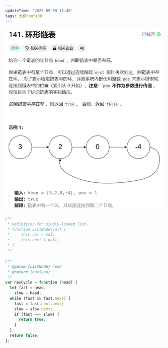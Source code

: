 ```yaml
---
updateTime: '2025-09-09 11:40'
tags: 力扣hoot100
---
```

![image-20250331011351812](./img/image-20250331011351812.png)

```javascript
/**
 * Definition for singly-linked list.
 * function ListNode(val) {
 *     this.val = val;
 *     this.next = null;
 * }
 */

/**
 * @param {ListNode} head
 * @return {boolean}
 */
var hasCycle = function (head) {
  let fast = head,
    slow = head;
  while (fast && fast.next) {
    fast = fast.next.next;
    slow = slow.next;
    if (fast === slow) {
      return true;
    }
  }
  return false;
};
```
